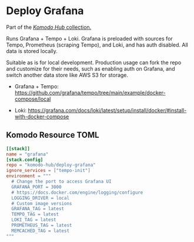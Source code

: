 # Deploy Grafana

Part of the [*Komodo Hub* collection.](https://github.com/komodo-hub/komodo-hub)

Runs Grafana + Tempo + Loki. Grafana is preloaded with sources for Tempo, Prometheus (scraping Tempo), and Loki, and has auth disabled. All data is stored locally.

Suitable as is for local development. Production usage can fork the repo and customize for their needs, such as enabling auth on Grafana, and switch another data store like AWS S3 for storage.

- Grafana + Tempo: https://github.com/grafana/tempo/tree/main/example/docker-compose/local

- Loki: https://grafana.com/docs/loki/latest/setup/install/docker/#install-with-docker-compose

## Komodo Resource TOML

```toml
[[stack]]
name = "grafana"
[stack.config]
repo = "komodo-hub/deploy-grafana"
ignore_services = ["tempo-init"]
environment = """
  # Change the port to access Grafana UI
  GRAFANA_PORT = 3000
  # https://docs.docker.com/engine/logging/configure
  LOGGING_DRIVER = local
  # Custom image versions
  GRAFANA_TAG = latest
  TEMPO_TAG = latest
  LOKI_TAG = latest
  PROMETHEUS_TAG = latest
  MEMCACHED_TAG = latest
"""
```